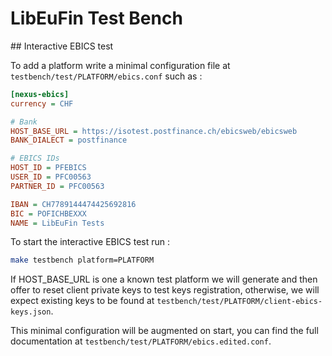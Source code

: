 # LibEuFin Test Bench

## Interactive EBICS test

To add a platform write a minimal configuration file at `testbench/test/PLATFORM/ebics.conf` such as :

``` ini
[nexus-ebics]
currency = CHF

# Bank
HOST_BASE_URL = https://isotest.postfinance.ch/ebicsweb/ebicsweb
BANK_DIALECT = postfinance

# EBICS IDs
HOST_ID = PFEBICS
USER_ID = PFC00563
PARTNER_ID = PFC00563

IBAN = CH7789144474425692816
BIC = POFICHBEXXX
NAME = LibEuFin Tests
```

To start the interactive EBICS test run :

``` sh
make testbench platform=PLATFORM
```

If HOST_BASE_URL is one a known test platform we will generate and then offer to reset client private keys to test keys registration, otherwise, we will expect existing keys to be found at `testbench/test/PLATFORM/client-ebics-keys.json`.

This minimal configuration will be augmented on start, you can find the full documentation at `testbench/test/PLATFORM/ebics.edited.conf`.